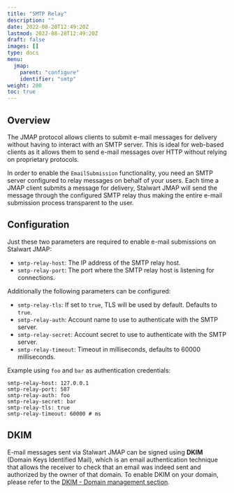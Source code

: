 ```yaml
---
title: "SMTP Relay"
description: ""
date: 2022-08-28T12:49:20Z
lastmod: 2022-08-28T12:49:20Z
draft: false
images: []
type: docs
menu:
  jmap:
    parent: "configure"
    identifier: "smtp"
weight: 200
toc: true
---
```


## Overview

The JMAP protocol allows clients to submit e-mail messages for delivery without having to
interact with an SMTP server. This is ideal for web-based clients as it allows them to send e-mail 
messages over HTTP without relying on proprietary protocols.

In order to enable the ``EmailSubmission`` functionality, you need an SMTP server configured
to relay messages on behalf of your users. Each time a JMAP client submits a message for delivery, 
Stalwart JMAP will send the message through the configured SMTP relay thus making
the entire e-mail submission process transparent to the user.

## Configuration

Just these two parameters are required to enable e-mail submissions on Stalwart JMAP:

- ``smtp-relay-host``: The IP address of the SMTP relay host.
- ``smtp-relay-port``: The port where the SMTP relay host is listening for connections.

Additionally the following parameters can be configured:

- ``smtp-relay-tls``: If set to ``true``, TLS will be used by default. Defaults to ``true``.
- ``smtp-relay-auth``: Account name to use to authenticate with the SMTP server.
- ``smtp-relay-secret``: Account secret to use to authenticate with the SMTP server.
- ``smtp-relay-timeout``: Timeout in milliseconds, defaults to 60000 milliseconds.

Example using ``foo`` and ``bar`` as authentication credentials:

```
smtp-relay-host: 127.0.0.1
smtp-relay-port: 587
smtp-relay-auth: foo
smtp-relay-secret: bar
smtp-relay-tls: true
smtp-relay-timeout: 60000 # ms
```

## DKIM

E-mail messages sent via Stalwart JMAP can be signed using __DKIM__ (Domain Keys Identified Mail),
which is an email authentication technique that allows the receiver to check that an email was indeed 
sent and authorized by the owner of that domain.
To enable DKIM on your domain, please refer to the [DKIM - Domain management section](/manage/domains#dkim).

